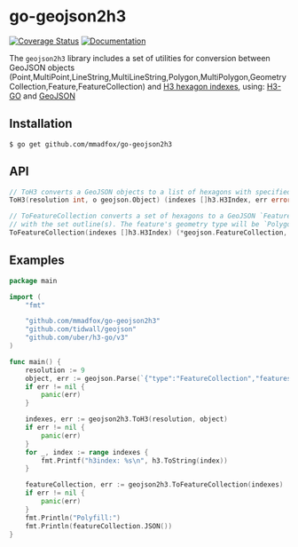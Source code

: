 # go-geojson2h3

[![Coverage Status](https://coveralls.io/repos/github/mmadfox/go-geojson2h3/badge.svg?branch=main)](https://coveralls.io/github/mmadfox/go-geojson2h3?branch=main&s=1)
[![Documentation](https://godoc.org/github.com/mmadfox/go-geojson2h3?status.svg)](https://pkg.go.dev/github.com/mmadfox/go-geojson2h3)

The `geojson2h3` library includes a set of utilities for conversion between GeoJSON objects (Point,MultiPoint,LineString,MultiLineString,Polygon,MultiPolygon,GeometryCollection,Feature,FeatureCollection) and [H3 hexagon indexes](https://h3geo.org), 
using:
    [H3-GO](https://github.com/uber/h3-go) and
    [GeoJSON](https://github.com/tidwall/geojson)

## Installation
```shell
$ go get github.com/mmadfox/go-geojson2h3
```

## API
```go
// ToH3 converts a GeoJSON objects to a list of hexagons with specified resolution.
ToH3(resolution int, o geojson.Object) (indexes []h3.H3Index, err error)

// ToFeatureCollection converts a set of hexagons to a GeoJSON `FeatureCollection`
// with the set outline(s). The feature's geometry type will be `Polygon`.
ToFeatureCollection(indexes []h3.H3Index) (*geojson.FeatureCollection, error)
```

## Examples
```go
package main

import (
	"fmt"

	"github.com/mmadfox/go-geojson2h3"
	"github.com/tidwall/geojson"
	"github.com/uber/h3-go/v3"
)

func main() {
	resolution := 9
	object, err := geojson.Parse(`{"type":"FeatureCollection","features":[{"type":"Feature","properties":{"shape":"Polygon","name":"Unnamed Layer","category":"default"},"geometry":{"type":"Polygon","coordinates":[[[-73.901303,40.756892],[-73.893924,40.743755],[-73.871476,40.756278],[-73.863378,40.764175],[-73.871444,40.768467],[-73.879852,40.760014],[-73.885515,40.764045],[-73.891522,40.761054],[-73.901303,40.756892]]]},"id":"a6ca1b7e-9ddf-4425-ad07-8a895f7d6ccf"}]}`, nil)
	if err != nil {
		panic(err)
	}

	indexes, err := geojson2h3.ToH3(resolution, object)
	if err != nil {
		panic(err)
	}
	for _, index := range indexes {
		fmt.Printf("h3index: %s\n", h3.ToString(index))
	}

	featureCollection, err := geojson2h3.ToFeatureCollection(indexes)
	if err != nil {
		panic(err)
	}
	fmt.Println("Polyfill:")
	fmt.Println(featureCollection.JSON())
}
```
